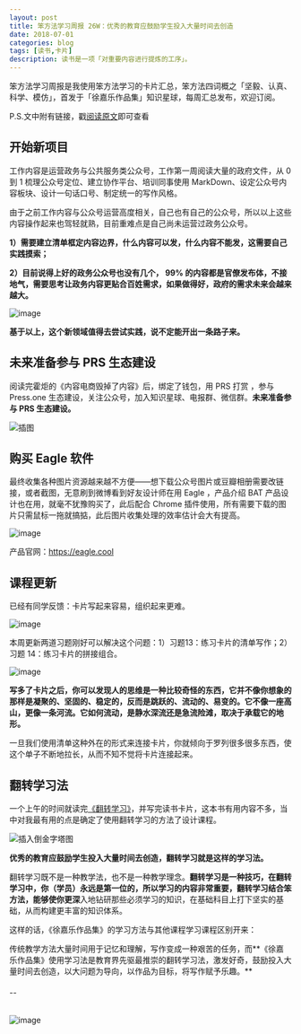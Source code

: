 ```yaml
---
layout: post
title: 笨方法学习周报 26W：优秀的教育应鼓励学生投入大量时间去创造
date: 2018-07-01
categories: blog
tags: [读书,卡片]
description: 读书是一项「对重要内容进行提炼的工序」。
---
```


笨方法学习周报是我使用笨方法学习的卡片汇总，笨方法四词概之「坚毅、认真、科学、模仿」，首发于「徐嘉乐作品集」知识星球，每周汇总发布，欢迎订阅。

P.S.文中附有链接，戳[阅读原文](https://www.jianshu.com/nb/25728012)即可查看


## 开始新项目

工作内容是运营政务与公共服务类公众号，工作第一周阅读大量的政府文件，从 0 到 1 梳理公众号定位、建立协作平台、培训同事使用 MarkDown、设定公众号内容板块、设计一句话口号、制定统一的写作风格。

由于之前工作内容与公众号运营高度相关，自己也有自己的公众号，所以以上这些内容操作起来也驾轻就熟，目前重难点是自己尚未运营过政务公众号。

**1）需要建立清单框定内容边界，什么内容可以发，什么内容不能发，这需要自己实践摸索；**

**2）目前说得上好的政务公众号也没有几个， 99% 的内容都是官僚发布体，不接地气，需要思考让政务内容更贴合百姓需求，如果做得好，政府的需求未来会越来越大。**

![image](http://upload-images.jianshu.io/upload_images/32598-519483b6f277870b?imageMogr2/auto-orient/strip%7CimageView2/2/w/1240)

**基于以上，这个新领域值得去尝试实践，说不定能开出一条路子来。**

## 未来准备参与 PRS 生态建设

阅读完霍炬的《内容电商毁掉了内容》后，绑定了钱包，用 PRS 打赏 ，参与 Press.one 生态建设，关注公众号，加入知识星球、电报群、微信群。**未来准备参与 PRS 生态建设。**

![插图](http://upload-images.jianshu.io/upload_images/32598-8bf2d1de13e59eff?imageMogr2/auto-orient/strip%7CimageView2/2/w/1240)

## 购买 Eagle 软件

最终收集各种图片资源越来越不方便——想下载公众号图片或豆瓣相册需要改链接，或者截图，无意刷到微博看到好友设计师在用 Eagle ，产品介绍 BAT 产品设计也在用，就毫不犹豫购买了，此后配合 Chrome 插件使用，所有需要下载的图片只需鼠标一拖就搞掂，此后图片收集处理的效率估计会大有提高。

![image](http://upload-images.jianshu.io/upload_images/32598-0f3b86a65c1a9711?imageMogr2/auto-orient/strip)

产品官网：https://eagle.cool


## 课程更新

已经有同学反馈：卡片写起来容易，组织起来更难。

![image](http://upload-images.jianshu.io/upload_images/32598-f2722148cbf6993f?imageMogr2/auto-orient/strip%7CimageView2/2/w/1240)

本周更新两道习题刚好可以解决这个问题：1）习题13：练习卡片的清单写作；2）习题 14：练习卡片的拼接组合。

![image](http://upload-images.jianshu.io/upload_images/32598-26e48fe0eb0a0f1d?imageMogr2/auto-orient/strip%7CimageView2/2/w/1240)

**写多了卡片之后，你可以发现人的思维是一种比较奇怪的东西，它并不像你想象的那样是凝聚的、坚固的、稳定的，反而是跳跃的、流动的、易变的。它不像一座高山，更像一条河流。它如何流动，是静水深流还是急流险滩，取决于承载它的地形。**

一旦我们使用清单这种外在的形式来连接卡片，你就倾向于罗列很多很多东西，使这个单子不断地拉长，从而不知不觉将卡片连接起来。

## 翻转学习法

一个上午的时间就读完[《翻转学习》](https://book.douban.com/subject/26606727/)，并写完读书卡片，这本书有用内容不多，当中对我最有用的点是确定了使用翻转学习的方法了设计课程。

![插入倒金字塔图](http://upload-images.jianshu.io/upload_images/32598-f388bca91bce8fe6?imageMogr2/auto-orient/strip%7CimageView2/2/w/1240)
 
**优秀的教育应鼓励学生投入大量时间去创造，翻转学习就是这样的学习法。**
 
翻转学习既不是一种教学法，也不是一种教学理念。**翻转学习是一种技巧，在翻转学习中，你（学员）永远是第一位的，所以学习的内容非常重要，翻转学习结合笨方法，能够使你更深**入地钻研那些必须学习的知识，在基础科目上打下坚实的基础，从而构建更丰富的知识体系。

这样的话，《徐嘉乐作品集》的学习方法与其他课程学习课程区别开来：

传统教学方法大量时间用于记忆和理解，写作变成一种艰苦的任务，而**《徐嘉乐作品集》使用学习法是教育界先驱最推崇的翻转学习法，激发好奇，鼓励投入大量时间去创造，以大问题为导向，以作品为目标，将写作赋予乐趣。**

######  --

![image](http://upload-images.jianshu.io/upload_images/32598-7cc49eaa17304c0d?imageMogr2/auto-orient/strip%7CimageView2/2/w/1240)

